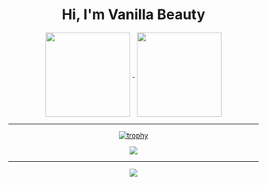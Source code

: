 <h1 align="center"> Hi, I'm Vanilla Beauty </h1>

<div align="center">

<a href="https://github.com/anuraghazra/github-readme-stats">
  <img height="170" align="center" style="margin: 0 5px" src="https://github-readme-stats.vercel.app/api?username=Vanilla-Beauty&show_icons=true&theme=radical" />
</a>

<a href="https://github.com/anuraghazra/github-readme-stats">
  <img height="170" align="center" style="margin: 0 5px" src="https://github-readme-stats.vercel.app/api/top-langs/?username=Vanilla-Beauty&&theme=radical&size_weight=1&count_weight=0&langs_count=8&layout=compact&card_width=450" />
</a>

---

[![trophy](https://github-profile-trophy.vercel.app/?username=Vanilla-Beauty&row=1&margin-w=10&theme=dark_lover)](https://github.com/ryo-ma/github-profile-trophy)

<a href="https://github.com/anuraghazra/github-readme-stats">
  <img align="center" style="margin: 0 5px" src="https://github-readme-activity-graph.vercel.app/graph?username=Vanilla-Beauty&theme=github-compact" />
</a>

---

<a href="https://github.com/anuraghazra/github-readme-stats">
  <img align="center" style="margin: 0 5px" src="https://github-readme-stats.vercel.app/api/wakatime?username=VanillaBeauty&layout=compact" />
</a>

<!-- ![visitors](https://visitor-badge.glitch.me/badge?page_id=Vanilla-Beauty&left_color=green&right_color=red) -->

</div>
